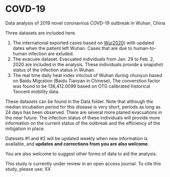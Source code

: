 # COVD-19
Data analysis of 2019 novel coronavirus COVD-19 outbreak in Wuhan, China

Three datasets are included here.
1. The international exported cases based on [Wu(2020)](https://doi.org/10.1016/S0140-6736(20)30260-9) with updated dates when the patient left Wuhan. Cases that are due to human-to-human infection are exluded.
2. The evacuee dataset. Evacuated individuals from Jan. 29 to Feb. 2, 2020 are included in the analysis. These individuals provide a snapshot status of the infection status in Wuhan.
3. The real time daily heat index into/out of Wuhan during chunyun based on Baidu Migration (Baidu Tianyan in Chinese). The converstion factor was found to be 138,412.0099 based on OTG calibrated historical Tencent mobility data.

These datasets can be found in the Data folder. Note that although the median incubation period for this disease is very short, periods as long as 24 days has been observed. There are several more planed evacuations in the near future. The infection status of these individuals will provide more information on the current status of the outbreak and the efficiency of the mitigation in place.

Datesets #1 and #2 will be updated weekly when new information is available, and **updates and corrections from you are also welcome**. 

You are also welcome to suggest other forms of data to aid the analysis.

This study is currently under review in an open access journal. To cite this study, please use:
XX
